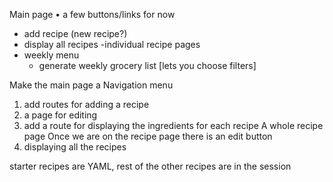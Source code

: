 Main page
• a few buttons/links for now
  - add recipe (new recipe?)
  - display all recipes
    -individual recipe pages
  - weekly menu
    - generate weekly grocery list [lets you choose filters]

Make the main page a Navigation menu

1. add routes for adding a recipe
2. a page for editing
3. add a route for displaying the ingredients for each recipe
 A whole recipe page
 Once we are on the recipe page there is an edit button
4. displaying all the recipes


starter recipes are YAML, rest of the other recipes are in the session